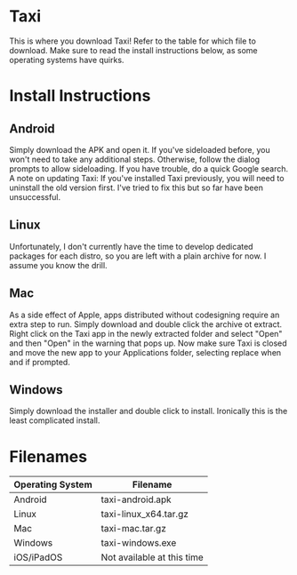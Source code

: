 # Taxi
This is where you download Taxi!
Refer to the table for which file to download.  Make sure to read the install instructions below, as some operating systems have quirks.

# Install Instructions
## Android
Simply download the APK and open it.  If you've sideloaded before, you won't need to take any additional steps.  Otherwise, follow the dialog prompts to allow sideloading.  If you have trouble, do a quick Google search.
A note on updating Taxi: If you've installed Taxi previously, you will need to uninstall the old version first.  I've tried to fix this but so far have been unsuccessful.

## Linux
Unfortunately, I don't currently have the time to develop dedicated packages for each distro, so you are left with a plain archive for now.  I assume you know the drill.

## Mac
As a side effect of Apple, apps distributed without codesigning require an extra step to run.  Simply download and double click the archive ot extract.  Right click on the Taxi app in the newly extracted folder and select "Open" and then "Open" in the warning that pops up.  Now make sure Taxi is closed and move the new app to your Applications folder, selecting replace when and if prompted.

## Windows
Simply download the installer and double click to install.  Ironically this is the least complicated install.

# Filenames
|**Operating System**|**Filename**|
|----------------|--------|
|Android|taxi-android.apk|
|Linux|taxi-linux_x64.tar.gz|
|Mac|taxi-mac.tar.gz|
|Windows|taxi-windows.exe|
|iOS/iPadOS|Not available at this time|

